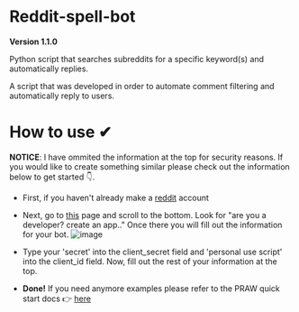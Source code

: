 # Reddit-spell-bot

**Version 1.1.0**

Python script that searches subreddits for a specific keyword(s) and automatically replies.

A script that was developed in order to automate comment filtering and automatically reply to users.

# How to use ✔

**NOTICE**: I have ommited the information at the top for security reasons. If you would like to create something similar please check out the information below to get started 👇. 

* First, if you haven't already make a  [reddit](https://www.reddit.com/) account
* Next, go to [this](reddit.com/prefs/apps) page and scroll to the bottom. Look for "are you a developer? create an app.." Once there you will fill out the information for your bot.
 ![image](https://user-images.githubusercontent.com/61439279/108785540-9fd72a80-753f-11eb-88a9-885cac2b6406.png)

* Type your 'secret' into the client_secret field and 'personal use script' into the client_id field. Now, fill out the rest of your information at the top.
* **Done!** If you need anymore examples please refer to the PRAW quick start docs 👉 [here](https://praw.readthedocs.io/en/latest/getting_started/quick_start.html) 
